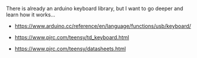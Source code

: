 There is already an arduino keyboard library, but I want to go deeper and learn how it works...
* https://www.arduino.cc/reference/en/language/functions/usb/keyboard/
* https://www.pjrc.com/teensy/td_keyboard.html


* https://www.pjrc.com/teensy/datasheets.html
